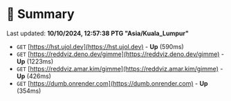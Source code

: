 # 📖 Summary
Last updated: **10/10/2024, 12:57:38 PTG "Asia/Kuala_Lumpur"**

- `GET` [https://hst.ujol.dev](https://hst.ujol.dev) - **Up** (590ms)
- `GET` [https://reddviz.deno.dev/gimme](https://reddviz.deno.dev/gimme) - **Up** (1223ms)
- `GET` [https://reddviz.amar.kim/gimme](https://reddviz.amar.kim/gimme) - **Up** (426ms)
- `GET` [https://dumb.onrender.com](https://dumb.onrender.com) - **Up** (354ms)
